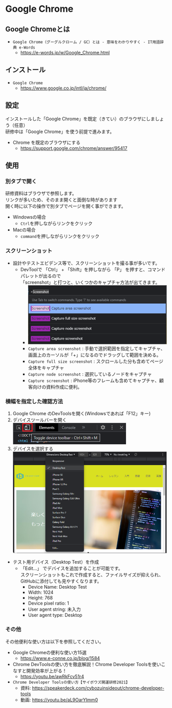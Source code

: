 # Google Chrome

## Google Chromeとは

- `Google Chrome（グーグルクローム / GC）とは - 意味をわかりやすく - IT用語辞典 e-Words`
  - <https://e-words.jp/w/Google_Chrome.html>

## インストール

- `Google Chrome`
  - <https://www.google.co.jp/intl/ja/chrome/>

## 設定

インストールした「Google Chrome」を既定（きてい）のブラウザにしましょう（任意）  
研修中は「Google Chrome」を使う前提で進みます。

- Chrome を既定のブラウザにする
  - <https://support.google.com/chrome/answer/95417>

## 使用

### 別タブで開く

研修資料はブラウザで参照します。  
リンクが多いため、そのまま開くと面倒な時があります  
開く時に以下の操作で別タブでページを開く事ができます。

- Windowsの場合
  - `Ctrl`を押しながらリンクをクリック
- Macの場合
  - `command`を押しながらリンクをクリック

### スクリーンショット

- 設計やテストエビデンス等で、スクリーンショットを撮る事が多いです。
  - DevToolで 「Ctrl」 + 「Shift」を押しながら 「P」 を押すと、コマンドパレットが出るので  
    「screenshot」と打つと、いくつかのキャプチャ方法が出てきます。
    - ![google_chrome_dev_tools](./images/google_chrome_dev_tools.png)
    - `Capture area screenshot` : 手動で選択範囲を指定してキャプチャ、画面上のカーソルが「+」になるのでドラッグして範囲を決める。
    - `Capture full size screenshot` : スクロールした分も含めてページ全体をキャプチャ
    - `Capture node screenshot` : 選択しているノードをキャプチャ
    - `Capture screenshot` : iPhone等のフレームも含めてキャプチャ、顧客向けの資料作成に便利。

### 横幅を指定した確認方法

1. Google Chrome のDevToolsを開く(Windowsであれば「F12」キー)
1. デバイスツールバーを開く
  ![google_chrome_dev_tools_device](./images/google_chrome_dev_tools_device.png)
1. デバイスを選択する
  ![google_chrome_dev_tools_device_desktop_test](./images/google_chrome_dev_tools_device_desktop_test.png)  

- テスト用デバイス（Desktop Test）を作成
  - 「Edit...」 でデバイスを追加することが可能です。  
    スクリーンショットもこれで作成すると、ファイルサイズが抑えられ、GitHubに添付しても見やすくなります。  
    - Device Name: Desktop Test
    - Width: 1024
    - Height: 768
    - Device pixel ratio: 1
    - User agent string: 未入力
    - User agent type: Desktop

### その他

その他便利な使い方は以下を参照してください。

- Google Chromeの便利な使い方15選
  - <https://www.e-conne.co.jp/blog/1584>
- Chrome DevToolsの使い方を徹底解説！Chrome Developer Toolsを使いこなすと開発効率が上がる！
  - <https://youtu.be/awRkFcv51r4>
- `Chrome Developer Toolsの使い方【サイボウズ開運研修2021】`
  - 資料: <https://speakerdeck.com/cybozuinsideout/chrome-developer-tools>
  - 動画: <https://youtu.be/aL9OarYImm0>
